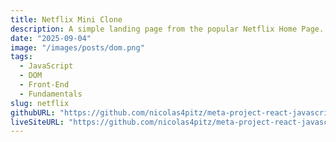```yaml
---
title: Netflix Mini Clone
description: A simple landing page from the popular Netflix Home Page. Built with HTML5, CSS3 and JavaScript
date: "2025-09-04"
image: "/images/posts/dom.png"
tags:
  - JavaScript
  - DOM
  - Front-End
  - Fundamentals
slug: netflix
githubURL: "https://github.com/nicolas4pitz/meta-project-react-javascript"
liveSiteURL: "https://github.com/nicolas4pitz/meta-project-react-javascript"
---
```

